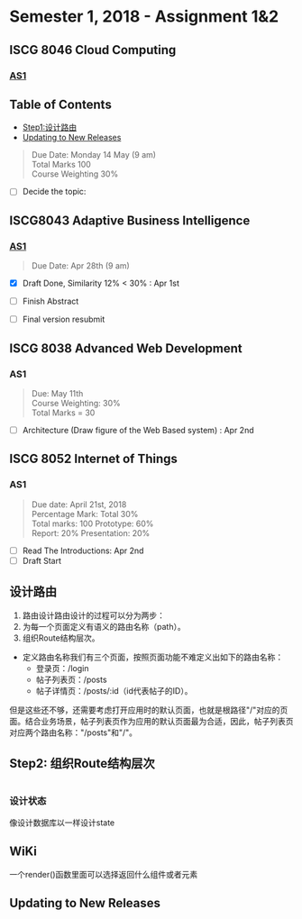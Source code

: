 # Semester 1, 2018 - Assignment 1&2
## ISCG 8046 Cloud Computing
### [AS1](https://github.com/chunkai-meng/ABI/blob/master/Cloud%20Computing/Research%20on%20Cloud%20Computing.md)

## Table of Contents

- [Step1:设计路由](#设计路由)
- [Updating to New Releases](#updating-to-new-releases)

> Due Date: Monday 14 May (9 am)  
> Total Marks	100  
> Course Weighting	30%  

- [ ] Decide the topic:


## ISCG8043 Adaptive Business Intelligence

### [AS1](https://github.com/chunkai-meng/ABI/blob/master/ABI/Random%20Forest%20in%20Adaptive%20Business%20Intelligence.md)
> Due Date: Apr 28th (9 am)

- [x] Draft Done, Similarity 12% < 30% : Apr 1st  
- [ ] Finish Abstract
- [ ] Final version resubmit


## ISCG 8038 Advanced Web Development
### AS1
> Due:  May 11th  
> Course Weighting: 30%  
> Total Marks = 30

- [ ] Architecture (Draw figure of the Web Based system) : Apr 2nd


## ISCG 8052 Internet of Things
### AS1
> Due date: April 21st, 2018  
> Percentage Mark: Total 30%  
> Total marks: 100 Prototype: 60%  
> Report: 20% Presentation: 20%  

- [ ] Read The Introductions: Apr 2nd
- [ ] Draft Start

## 设计路由

1. 路由设计路由设计的过程可以分为两步：
2. 为每一个页面定义有语义的路由名称（path）。
3. 组织Route结构层次。

- 定义路由名称我们有三个页面，按照页面功能不难定义出如下的路由名称：
	- 登录页：/login
	- 帖子列表页：/posts
	- 帖子详情页：/posts/:id（id代表帖子的ID）。

但是这些还不够，还需要考虑打开应用时的默认页面，也就是根路径"/"对应的页面。结合业务场景，帖子列表页作为应用的默认页面最为合适，因此，帖子列表页对应两个路由名称："/posts"和"/"。

## Step2: 组织Route结构层次


```

```

### 设计状态
像设计数据库以一样设计state

## WiKi
一个render()函数里面可以选择返回什么组件或者元素

## Updating to New Releases
